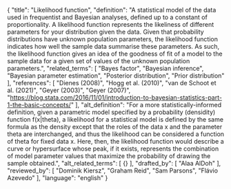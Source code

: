 {
  "title": "Likelihood function",
  "definition": "A statistical model of the data used in frequentist and Bayesian analyses, defined up to a constant of proportionality. A likelihood function represents the likeliness of different parameters for your distribution given the data. Given that probability distributions have unknown population parameters, the likelihood function indicates how well the sample data summarise these parameters. As such, the likelihood function gives an idea of the goodness of fit of a model to the sample data for a given set of values of the unknown population parameters.",
  "related_terms": [
    "Bayes factor",
    "Bayesian inference",
    "Bayesian parameter estimation",
    "Posterior distribution",
    "Prior distribution"
  ],
  "references": [
    "Dienes (2008)",
    "Hogg et al. (2010)",
    "van de Schoot et al. (2021)",
    "Geyer (2003)",
    "Geyer (2007)",
    "https://blog.stata.com/2016/11/01/introduction-to-bayesian-statistics-part-1-the-basic-concepts/"
  ],
  "alt_definition": "For a more statistically-informed definition, given a parametric model specified by a probability (densidity) function f(x|theta), a likelihood for a statistical model is defined by the same formula as the density except that the roles of the data x and the parameter theta are interchanged, and thus the likelihood can be considered a function of theta for fixed data x. Here, then, the likelihood function would describe a curve or hypersurface whose peak, if it exists, represents the combination of model parameter values that maximize the probability of drawing the sample obtained.",
  "alt_related_terms": [
    {}
  ],
  "drafted_by": [
    "Alaa AlDoh"
  ],
  "reviewed_by": [
    "Dominik Kiersz",
    "Graham Reid",
    "Sam Parsons",
    "Flávio Azevedo"
  ],
  "language": "english"
}
